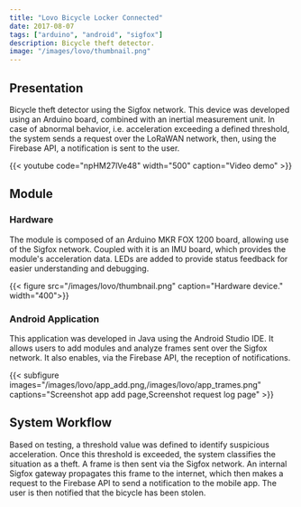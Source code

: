 ```yaml
---
title: "Lovo Bicycle Locker Connected"
date: 2017-08-07
tags: ["arduino", "android", "sigfox"]
description: Bicycle theft detector.
image: "/images/lovo/thumbnail.png"
---
```


## Presentation

Bicycle theft detector using the Sigfox network. This device was developed using an Arduino board, combined with an inertial measurement unit. In case of abnormal behavior, i.e. acceleration exceeding a defined threshold, the system sends a request over the LoRaWAN network, then, using the Firebase API, a notification is sent to the user.

{{< youtube code="npHM27lVe48" width="500" caption="Video demo" >}}

## Module

### Hardware

The module is composed of an Arduino MKR FOX 1200 board, allowing use of the Sigfox network. 
Coupled with it is an IMU board, which provides the module's acceleration data.
LEDs are added to provide status feedback for easier understanding and debugging.

{{< figure src="/images/lovo/thumbnail.png" caption="Hardware device." width="400">}}

### Android Application

This application was developed in Java using the Android Studio IDE. It allows users to add modules and analyze frames sent over the Sigfox network. It also enables, via the Firebase API, the reception of notifications.

{{< subfigure images="/images/lovo/app_add.png,/images/lovo/app_trames.png" captions="Screenshot app add page,Screenshot request log page" >}}

## System Workflow

Based on testing, a threshold value was defined to identify suspicious acceleration. Once this threshold is exceeded, the system classifies the situation as a theft. A frame is then sent via the Sigfox network. An internal Sigfox gateway propagates this frame to the internet, which then makes a request to the Firebase API to send a notification to the mobile app. The user is then notified that the bicycle has been stolen.
